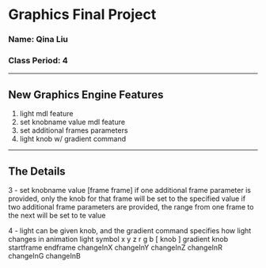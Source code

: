 # Graphics Final Project
### Name: Qina Liu
### Class Period: 4
---
## New Graphics Engine Features
1. light mdl feature
2. set knobname value mdl feature
3. set additional frames parameters
4. light knob w/ gradient command

---
## The Details
3 - set knobname value [frame frame] 
    if one additional frame parameter is provided, only the knob for that frame will be set to the specified value 
    if two additional frame parameters are provided, the range from one frame to the next will be set to te value
    
4 - light can be given knob, and the gradient command specifies how light changes in animation
    light symbol x y z r g b [ knob ]
    gradient knob startframe endframe changeInX changeInY changeInZ changeInR changeInG changeInB
    

